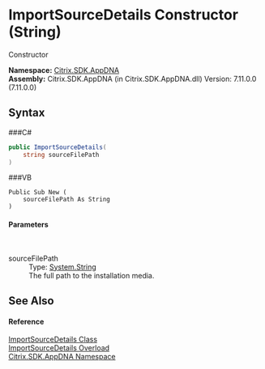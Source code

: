 # ImportSourceDetails Constructor (String)
 

Constructor

**Namespace:**&nbsp;<a href="N_Citrix_SDK_AppDNA">Citrix.SDK.AppDNA</a><br />**Assembly:**&nbsp;Citrix.SDK.AppDNA (in Citrix.SDK.AppDNA.dll) Version: 7.11.0.0 (7.11.0.0)

## Syntax

###C#
```csharp
public ImportSourceDetails(
	string sourceFilePath
)
```

###VB
```vbnet
Public Sub New ( 
	sourceFilePath As String
)
```


#### Parameters
&nbsp;<dl><dt>sourceFilePath</dt><dd>Type: <a href="http://msdn2.microsoft.com/en-us/library/s1wwdcbf" target="_blank">System.String</a><br />The full path to the installation media.</dd></dl>

## See Also


#### Reference
<a href="T_Citrix_SDK_AppDNA_ImportSourceDetails">ImportSourceDetails Class</a><br /><a href="Overload_Citrix_SDK_AppDNA_ImportSourceDetails__ctor">ImportSourceDetails Overload</a><br /><a href="N_Citrix_SDK_AppDNA">Citrix.SDK.AppDNA Namespace</a><br />